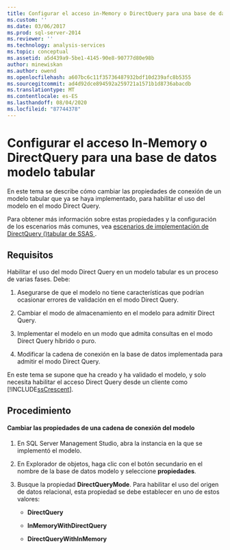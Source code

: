 ```yaml
---
title: Configurar el acceso in-Memory o DirectQuery para una base de datos de modelo tabular | Microsoft Docs
ms.custom: ''
ms.date: 03/06/2017
ms.prod: sql-server-2014
ms.reviewer: ''
ms.technology: analysis-services
ms.topic: conceptual
ms.assetid: a5d439a9-5be1-4145-90e8-90777d80e98b
author: minewiskan
ms.author: owend
ms.openlocfilehash: a607bc6c11f35736487932bdf10d239afc8b5355
ms.sourcegitcommit: ad4d92dce894592a259721a1571b1d8736abacdb
ms.translationtype: MT
ms.contentlocale: es-ES
ms.lasthandoff: 08/04/2020
ms.locfileid: "87744378"
---
```

# <a name="configure-in-memory-or-directquery-access-for-a-tabular-model-database"></a>Configurar el acceso In-Memory o DirectQuery para una base de datos modelo tabular
  En este tema se describe cómo cambiar las propiedades de conexión de un modelo tabular que ya se haya implementado, para habilitar el uso del modelo en el modo Direct Query.  
  
 Para obtener más información sobre estas propiedades y la configuración de los escenarios más comunes, vea [escenarios de implementación de DirectQuery &#40;&#41;tabular de SSAS ](../directquery-deployment-scenarios-ssas-tabular.md).  
  
## <a name="requirements"></a>Requisitos  
 Habilitar el uso del modo Direct Query en un modelo tabular es un proceso de varias fases. Debe:  
  
1.  Asegurarse de que el modelo no tiene características que podrían ocasionar errores de validación en el modo Direct Query.  
  
2.  Cambiar el modo de almacenamiento en el modelo para admitir Direct Query.  
  
3.  Implementar el modelo en un modo que admita consultas en el modo Direct Query híbrido o puro.  
  
4.  Modificar la cadena de conexión en la base de datos implementada para admitir el modo Direct Query.  
  
 En este tema se supone que ha creado y ha validado el modelo, y solo necesita habilitar el acceso Direct Query desde un cliente como [!INCLUDE[ssCrescent](../../includes/sscrescent-md.md)].  
  
## <a name="procedure"></a>Procedimiento  
  
#### <a name="change-the-connection-string-properties-of-the-model"></a>Cambiar las propiedades de una cadena de conexión del modelo  
  
1.  En SQL Server Management Studio, abra la instancia en la que se implementó el modelo.  
  
2.  En Explorador de objetos, haga clic con el botón secundario en el nombre de la base de datos modelo y seleccione **propiedades**.  
  
3.  Busque la propiedad **DirectQueryMode**. Para habilitar el uso del origen de datos relacional, esta propiedad se debe establecer en uno de estos valores:  
  
    -   **DirectQuery**  
  
    -   **InMemoryWithDirectQuery**  
  
    -   **DirectQueryWithInMemory**  
  
  
